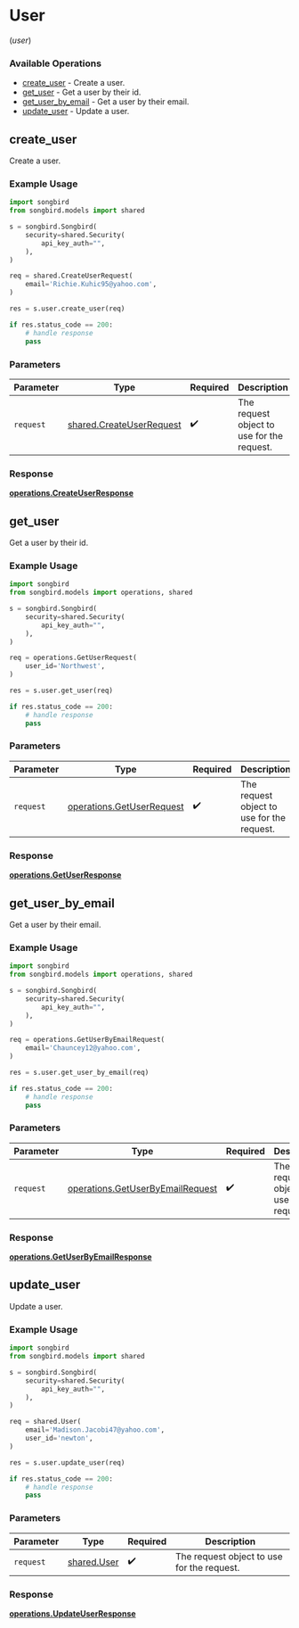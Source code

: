 # User
(*user*)

### Available Operations

* [create_user](#create_user) - Create a user.
* [get_user](#get_user) - Get a user by their id.
* [get_user_by_email](#get_user_by_email) - Get a user by their email.
* [update_user](#update_user) - Update a user.

## create_user

Create a user.

### Example Usage

```python
import songbird
from songbird.models import shared

s = songbird.Songbird(
    security=shared.Security(
        api_key_auth="",
    ),
)

req = shared.CreateUserRequest(
    email='Richie.Kuhic95@yahoo.com',
)

res = s.user.create_user(req)

if res.status_code == 200:
    # handle response
    pass
```

### Parameters

| Parameter                                                            | Type                                                                 | Required                                                             | Description                                                          |
| -------------------------------------------------------------------- | -------------------------------------------------------------------- | -------------------------------------------------------------------- | -------------------------------------------------------------------- |
| `request`                                                            | [shared.CreateUserRequest](../../models/shared/createuserrequest.md) | :heavy_check_mark:                                                   | The request object to use for the request.                           |


### Response

**[operations.CreateUserResponse](../../models/operations/createuserresponse.md)**


## get_user

Get a user by their id.

### Example Usage

```python
import songbird
from songbird.models import operations, shared

s = songbird.Songbird(
    security=shared.Security(
        api_key_auth="",
    ),
)

req = operations.GetUserRequest(
    user_id='Northwest',
)

res = s.user.get_user(req)

if res.status_code == 200:
    # handle response
    pass
```

### Parameters

| Parameter                                                              | Type                                                                   | Required                                                               | Description                                                            |
| ---------------------------------------------------------------------- | ---------------------------------------------------------------------- | ---------------------------------------------------------------------- | ---------------------------------------------------------------------- |
| `request`                                                              | [operations.GetUserRequest](../../models/operations/getuserrequest.md) | :heavy_check_mark:                                                     | The request object to use for the request.                             |


### Response

**[operations.GetUserResponse](../../models/operations/getuserresponse.md)**


## get_user_by_email

Get a user by their email.

### Example Usage

```python
import songbird
from songbird.models import operations, shared

s = songbird.Songbird(
    security=shared.Security(
        api_key_auth="",
    ),
)

req = operations.GetUserByEmailRequest(
    email='Chauncey12@yahoo.com',
)

res = s.user.get_user_by_email(req)

if res.status_code == 200:
    # handle response
    pass
```

### Parameters

| Parameter                                                                            | Type                                                                                 | Required                                                                             | Description                                                                          |
| ------------------------------------------------------------------------------------ | ------------------------------------------------------------------------------------ | ------------------------------------------------------------------------------------ | ------------------------------------------------------------------------------------ |
| `request`                                                                            | [operations.GetUserByEmailRequest](../../models/operations/getuserbyemailrequest.md) | :heavy_check_mark:                                                                   | The request object to use for the request.                                           |


### Response

**[operations.GetUserByEmailResponse](../../models/operations/getuserbyemailresponse.md)**


## update_user

Update a user.

### Example Usage

```python
import songbird
from songbird.models import shared

s = songbird.Songbird(
    security=shared.Security(
        api_key_auth="",
    ),
)

req = shared.User(
    email='Madison.Jacobi47@yahoo.com',
    user_id='newton',
)

res = s.user.update_user(req)

if res.status_code == 200:
    # handle response
    pass
```

### Parameters

| Parameter                                  | Type                                       | Required                                   | Description                                |
| ------------------------------------------ | ------------------------------------------ | ------------------------------------------ | ------------------------------------------ |
| `request`                                  | [shared.User](../../models/shared/user.md) | :heavy_check_mark:                         | The request object to use for the request. |


### Response

**[operations.UpdateUserResponse](../../models/operations/updateuserresponse.md)**

